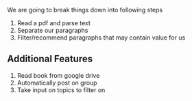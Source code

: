 We are going to break things down into following steps


1. Read a pdf and parse text
2. Separate our paragraphs
3. Filter/recommend paragraphs that may contain value for us




## Additional Features
1. Read book from google drive
2. Automatically post on group
3. Take input on topics to filter on